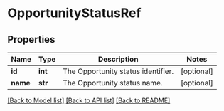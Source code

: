 # OpportunityStatusRef

## Properties
Name | Type | Description | Notes
------------ | ------------- | ------------- | -------------
**id** | **int** | The Opportunity status identifier. | [optional] 
**name** | **str** | The Opportunity status name. | [optional] 

[[Back to Model list]](../README.md#documentation-for-models) [[Back to API list]](../README.md#documentation-for-api-endpoints) [[Back to README]](../README.md)

